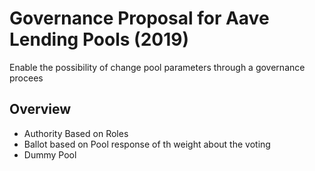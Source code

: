 # Governance Proposal for Aave Lending Pools (2019)

Enable the possibility of change pool parameters through a governance procees

## Overview

- Authority Based on Roles
- Ballot based on Pool response of th weight about the voting
- Dummy Pool
